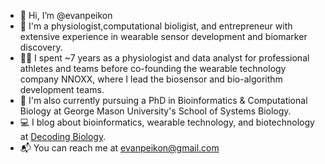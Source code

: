 - 👋 Hi, I’m @evanpeikon
- 🧪 I'm a physiologist,computational bioligist, and entrepreneur with extensive experience in wearable sensor development and biomarker discovery.
- 🏋️‍♂️ I spent ~7 years as a physiologist and data analyst for professional athletes and teams before co-founding the wearable technology company NNOXX, where I lead the biosensor and bio-algorithm development teams. 
- 🧬 I'm also currently pursuing a PhD in Bioinformatics & Computational Biology at George Mason University's School of Systems Biology.
- 💻 I blog about bioinformatics, wearable technology, and biotechnology at [Decoding Biology](https://decodingbiology.substack.com ).
- 📬 You can reach me at evanpeikon@gmail.com

<!---
evanpeikon/evanpeikon is a ✨ special ✨ repository because its `README.md` (this file) appears on your GitHub profile.
You can click the Preview link to take a look at your changes.
--->
